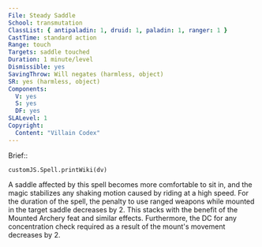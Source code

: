```yaml
---
File: Steady Saddle
School: transmutation
ClassList: { antipaladin: 1, druid: 1, paladin: 1, ranger: 1 }
CastTime: standard action
Range: touch
Targets: saddle touched
Duration: 1 minute/level
Dismissible: yes
SavingThrow: Will negates (harmless, object)
SR: yes (harmless, object)
Components:
  V: yes
  S: yes
  DF: yes
SLALevel: 1
Copyright:
  Content: "Villain Codex"
---
```

Brief:: 

```dataviewjs
customJS.Spell.printWiki(dv)
```

A saddle affected by this spell becomes more comfortable to sit in, and the magic stabilizes any shaking motion caused by riding at a high speed. For the duration of the spell, the penalty to use ranged weapons while mounted in the target saddle decreases by 2. This stacks with the benefit of the Mounted Archery feat and similar effects. Furthermore, the DC for any concentration check required as a result of the mount's movement decreases by 2.
